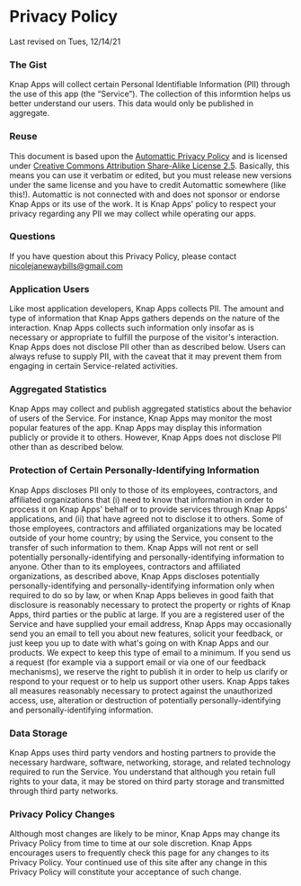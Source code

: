 Privacy Policy
==============

Last revised on Tues, 12/14/21

### The Gist

Knap Apps will collect certain Personal Identifiable Information (PII) through the use of this app (the “Service”). The collection of this informtion helps us better understand our users. This data would only be published in aggregate.


### Reuse

This document is based upon the [Automattic Privacy Policy](http://automattic.com/privacy/) and is licensed under [Creative Commons Attribution Share-Alike License 2.5](http://creativecommons.org/licenses/by-sa/2.5/). Basically, this means you can use it verbatim or edited, but you must release new versions under the same license and you have to credit Automattic somewhere (like this!). Automattic is not connected with and does not sponsor or endorse Knap Apps or its use of the work. It is Knap Apps' policy to respect your privacy regarding any PII we may collect while operating our apps.

### Questions

If you have question about this Privacy Policy, please contact nicolejanewaybills@gmail.com

### Application Users

Like most application developers, Knap Apps collects PII.  The amount and type of information that Knap Apps gathers depends on the nature of the interaction. Knap Apps collects such information only insofar as is necessary or appropriate to fulfill the purpose of the visitor's interaction. Knap Apps does not disclose PII other than as described below. Users can always refuse to supply PII, with the caveat that it may prevent them from engaging in certain Service-related activities.


### Aggregated Statistics

Knap Apps may collect and publish aggregated statistics about the behavior of users of the Service. For instance, Knap Apps may monitor the most popular features of the app. Knap Apps may display this information publicly or provide it to others. However, Knap Apps does not disclose PII other than as described below.

### Protection of Certain Personally-Identifying Information

Knap Apps discloses PII only to those of its employees, contractors, and affiliated organizations that (i) need to know that information in order to process it on Knap Apps' behalf or to provide services through Knap Apps' applications, and (ii) that have agreed not to disclose it to others. Some of those employees, contractors and affiliated organizations may be located outside of your home country; by using the Service, you consent to the transfer of such information to them. Knap Apps will not rent or sell potentially personally-identifying and personally-identifying information to anyone. Other than to its employees, contractors and affiliated organizations, as described above, Knap Apps discloses potentially personally-identifying and personally-identifying information only when required to do so by law, or when Knap Apps believes in good faith that disclosure is reasonably necessary to protect the property or rights of Knap Apps, third parties or the public at large. If you are a registered user of the Service and have supplied your email address, Knap Apps may occasionally send you an email to tell you about new features, solicit your feedback, or just keep you up to date with what's going on with Knap Apps and our products. We expect to keep this type of email to a minimum. If you send us a request (for example via a support email or via one of our feedback mechanisms), we reserve the right to publish it in order to help us clarify or respond to your request or to help us support other users. Knap Apps takes all measures reasonably necessary to protect against the unauthorized access, use, alteration or destruction of potentially personally-identifying and personally-identifying information.

### Data Storage
Knap Apps uses third party vendors and hosting partners to provide the necessary hardware, software, networking, storage, and related technology required to run the Service. You understand that although you retain full rights to your data, it may be stored on third party storage and transmitted through third party networks.

### Privacy Policy Changes
Although most changes are likely to be minor, Knap Apps may change its Privacy Policy from time to time at our sole discretion. Knap Apps encourages users to frequently check this page for any changes to its Privacy Policy. Your continued use of this site after any change in this Privacy Policy will constitute your acceptance of such change. 
